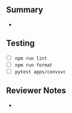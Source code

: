 ## Summary

-

## Testing

- [ ] `npm run lint`
- [ ] `npm run format`
- [ ] `pytest apps/convsvc`

## Reviewer Notes

-
